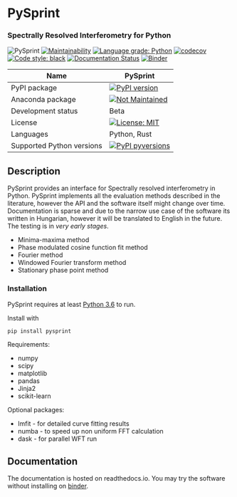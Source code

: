 # PySprint

### Spectrally Resolved Interferometry for Python

![PySprint](https://github.com/ptrskay3/pysprint/actions/workflows/test.yml/badge.svg)
[![Maintainability](https://api.codeclimate.com/v1/badges/4e876c4899af3c4435b0/maintainability)](https://codeclimate.com/github/Ptrskay3/PySprint/maintainability)
[![Language grade: Python](https://img.shields.io/lgtm/grade/python/g/Ptrskay3/PySprint.svg?logo=lgtm&logoWidth=18)](https://lgtm.com/projects/g/Ptrskay3/PySprint/context:python)
[![codecov](https://codecov.io/gh/Ptrskay3/PySprint/branch/master/graph/badge.svg)](https://codecov.io/gh/Ptrskay3/PySprint)
[![Code style: black](https://img.shields.io/badge/code%20style-black-000000.svg)](https://github.com/psf/black)
[![Documentation Status](https://readthedocs.org/projects/pysprint/badge/?version=latest)](https://pysprint.readthedocs.io/en/latest/?badge=latest)
[![Binder](https://mybinder.org/badge_logo.svg)](https://mybinder.org/v2/gh/Ptrskay3/PySprint/master?filepath=index.ipynb)

| Name                      | PySprint                                                                                                                                                                  |
| ------------------------- | ------------------------------------------------------------------------------------------------------------------------------------------------------------------------- |
| PyPI package              | [![PyPI version](https://badge.fury.io/py/pysprint.svg)](https://badge.fury.io/py/pysprint)                                                                               |
| Anaconda package          | [![Not Maintained](https://img.shields.io/badge/Maintenance%20Level-Not%20Maintained-yellow.svg)](https://gist.github.com/cheerfulstoic/d107229326a01ff0f333a1d3476e068d) |
| Development status        | Beta                                                                                                                                                                      |
| License                   | [![License: MIT](https://img.shields.io/badge/License-MIT-yellow.svg)](https://opensource.org/licenses/MIT)                                                               |
| Languages                 | Python, Rust                                                                                                                                                              |
| Supported Python versions | [![PyPI pyversions](https://img.shields.io/pypi/pyversions/pysprint.svg)](https://pypi.python.org/pypi/pysprint/)                                                         |

## Description

PySprint provides an interface for Spectrally resolved interferometry in Python.
PySprint implements all the evaluation methods described in the literature, however
the API and the software itself might change over time. Documentation is sparse and due
to the narrow use case of the software its written in Hungarian, however it will be
translated to English in the future. The testing is in _very early stages_.

- Minima-maxima method
- Phase modulated cosine function fit method
- Fourier method
- Windowed Fourier transform method
- Stationary phase point method

### Installation

PySprint requires at least [Python 3.6](https://www.python.org/downloads/) to run.

Install with

```sh
pip install pysprint
```

Requirements:

- numpy
- scipy
- matplotlib
- pandas
- Jinja2
- scikit-learn

Optional packages:

- lmfit - for detailed curve fitting results
- numba - to speed up non uniform FFT calculation
- dask - for parallel WFT run

## Documentation

The documentation is hosted on readthedocs.io. You may try the software without installing on [binder](https://mybinder.org/v2/gh/Ptrskay3/PySprint/master?filepath=index.ipynb).
